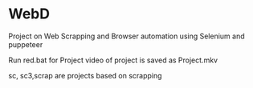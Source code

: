 # WebD
Project on Web Scrapping and Browser automation using Selenium and puppeteer 

Run red.bat for Project
video of project is saved as Project.mkv

sc, sc3,scrap are projects based on scrapping 
